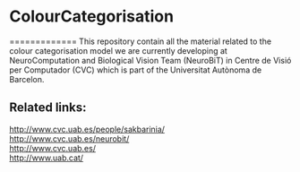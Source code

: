 # ColourCategorisation
=============
This repository contain all the material related to the colour categorisation model we are currently developing at NeuroComputation and Biological Vision Team (NeuroBiT) in Centre de Visió per Computador (CVC) which is part of the Universitat Autònoma de Barcelon.

Related links:
--------
http://www.cvc.uab.es/people/sakbarinia/ <br>
http://www.cvc.uab.es/neurobit/ <br>
http://www.cvc.uab.es/ <br>
http://www.uab.cat/
